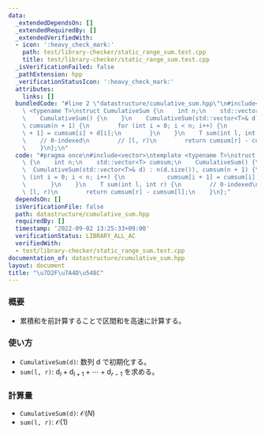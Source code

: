 ```yaml
---
data:
  _extendedDependsOn: []
  _extendedRequiredBy: []
  _extendedVerifiedWith:
  - icon: ':heavy_check_mark:'
    path: test/library-checker/static_range_sum.test.cpp
    title: test/library-checker/static_range_sum.test.cpp
  _isVerificationFailed: false
  _pathExtension: hpp
  _verificationStatusIcon: ':heavy_check_mark:'
  attributes:
    links: []
  bundledCode: "#line 2 \"datastructure/cumulative_sum.hpp\"\n#include<vector>\ntemplate\
    \ <typename T>\nstruct CumulativeSum {\n    int n;\n    std::vector<T> cumsum;\n\
    \    CumulativeSum() {\n    }\n    CumulativeSum(std::vector<T>& d) : n(d.size()),\
    \ cumsum(n + 1) {\n        for (int i = 0; i < n; i++) {\n            cumsum[i\
    \ + 1] = cumsum[i] + d[i];\n        }\n    }\n    T sum(int l, int r) {\n    \
    \    // 0-indexed\n        // [l, r)\n        return cumsum[r] - cumsum[l];\n\
    \    }\n};\n"
  code: "#pragma once\n#include<vector>\ntemplate <typename T>\nstruct CumulativeSum\
    \ {\n    int n;\n    std::vector<T> cumsum;\n    CumulativeSum() {\n    }\n  \
    \  CumulativeSum(std::vector<T>& d) : n(d.size()), cumsum(n + 1) {\n        for\
    \ (int i = 0; i < n; i++) {\n            cumsum[i + 1] = cumsum[i] + d[i];\n \
    \       }\n    }\n    T sum(int l, int r) {\n        // 0-indexed\n        //\
    \ [l, r)\n        return cumsum[r] - cumsum[l];\n    }\n};"
  dependsOn: []
  isVerificationFile: false
  path: datastructure/cumulative_sum.hpp
  requiredBy: []
  timestamp: '2022-09-02 13:25:33+09:00'
  verificationStatus: LIBRARY_ALL_AC
  verifiedWith:
  - test/library-checker/static_range_sum.test.cpp
documentation_of: datastructure/cumulative_sum.hpp
layout: document
title: "\u7D2F\u7A4D\u548C"
---
```


### 概要
- 累積和を前計算することで区間和を高速に計算する。
### 使い方
- `CumulativeSum(d)`: 数列 $\mathrm d$ で初期化する。
- `sum(l, r)`: $\mathrm d_l + \mathrm d_{l+1} + \cdots +\mathrm d_{r-1}$ を求める。
### 計算量
- `CumulativeSum(d)`: $\mathcal O(N)$
- `sum(l, r)`: $\mathcal O(1)$